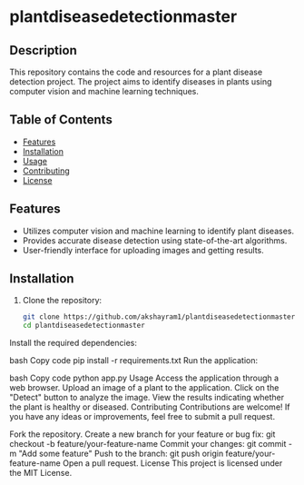 # plantdiseasedetectionmaster

## Description

This repository contains the code and resources for a plant disease detection project. The project aims to identify diseases in plants using computer vision and machine learning techniques.

## Table of Contents

- [Features](#features)
- [Installation](#installation)
- [Usage](#usage)
- [Contributing](#contributing)
- [License](#license)

## Features

- Utilizes computer vision and machine learning to identify plant diseases.
- Provides accurate disease detection using state-of-the-art algorithms.
- User-friendly interface for uploading images and getting results.

## Installation

1. Clone the repository:

   ```bash
   git clone https://github.com/akshayram1/plantdiseasedetectionmaster.git
   cd plantdiseasedetectionmaster
Install the required dependencies:

bash
Copy code
pip install -r requirements.txt
Run the application:

bash
Copy code
python app.py
Usage
Access the application through a web browser.
Upload an image of a plant to the application.
Click on the "Detect" button to analyze the image.
View the results indicating whether the plant is healthy or diseased.
Contributing
Contributions are welcome! If you have any ideas or improvements, feel free to submit a pull request.

Fork the repository.
Create a new branch for your feature or bug fix: git checkout -b feature/your-feature-name
Commit your changes: git commit -m "Add some feature"
Push to the branch: git push origin feature/your-feature-name
Open a pull request.
License
This project is licensed under the MIT License.
